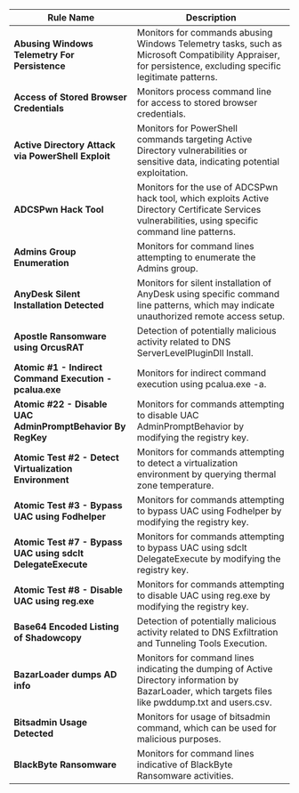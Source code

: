 | **Rule Name** | **Description** |
|--------------|---------------|
| **Abusing Windows Telemetry For Persistence** | Monitors for commands abusing Windows Telemetry tasks, such as Microsoft Compatibility Appraiser, for persistence, excluding specific legitimate patterns. |
| **Access of Stored Browser Credentials** | Monitors process command line for access to stored browser credentials. |
| **Active Directory Attack via PowerShell Exploit** | Monitors for PowerShell commands targeting Active Directory vulnerabilities or sensitive data, indicating potential exploitation. |
| **ADCSPwn Hack Tool** | Monitors for the use of ADCSPwn hack tool, which exploits Active Directory Certificate Services vulnerabilities, using specific command line patterns. |
| **Admins Group Enumeration** | Monitors for command lines attempting to enumerate the Admins group. |
| **AnyDesk Silent Installation Detected** | Monitors for silent installation of AnyDesk using specific command line patterns, which may indicate unauthorized remote access setup. |
| **Apostle Ransomware using OrcusRAT** | Detection of potentially malicious activity related to DNS ServerLevelPluginDll Install. |
| **Atomic #1 - Indirect Command Execution - pcalua.exe** | Monitors for indirect command execution using pcalua.exe -a. |
| **Atomic #22 - Disable UAC AdminPromptBehavior By RegKey** | Monitors for commands attempting to disable UAC AdminPromptBehavior by modifying the registry key. |
| **Atomic Test #2 - Detect Virtualization Environment** | Monitors for commands attempting to detect a virtualization environment by querying thermal zone temperature. |
| **Atomic Test #3 - Bypass UAC using Fodhelper** | Monitors for commands attempting to bypass UAC using Fodhelper by modifying the registry key. |
| **Atomic Test #7 - Bypass UAC using sdclt DelegateExecute** | Monitors for commands attempting to bypass UAC using sdclt DelegateExecute by modifying the registry key. |
| **Atomic Test #8 - Disable UAC using reg.exe** | Monitors for commands attempting to disable UAC using reg.exe by modifying the registry key. |
| **Base64 Encoded Listing of Shadowcopy** | Detection of potentially malicious activity related to DNS Exfiltration and Tunneling Tools Execution. |
| **BazarLoader dumps AD info** | Monitors for command lines indicating the dumping of Active Directory information by BazarLoader, which targets files like pwddump.txt and users.csv. |
| **Bitsadmin Usage Detected** | Monitors for usage of bitsadmin command, which can be used for malicious purposes. |
| **BlackByte Ransomware** | Monitors for command lines indicative of BlackByte Ransomware activities. |
